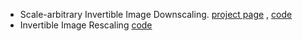  - Scale-arbitrary Invertible Image Downscaling. [project page](https://doubiiu.github.io/projects/aidn/) , [code](https://github.com/Doubiiu/AIDN)
 - Invertible Image Rescaling [code](https://github.com/pkuxmq/Invertible-Image-Rescaling)